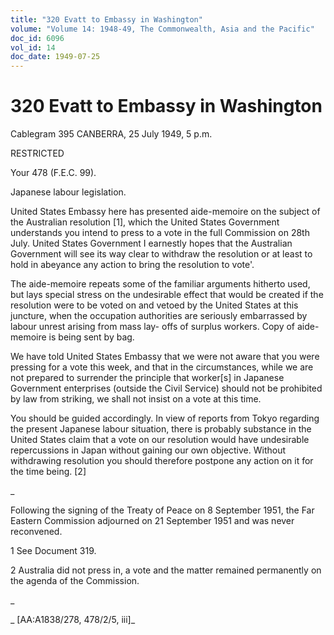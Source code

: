 ```yaml
---
title: "320 Evatt to Embassy in Washington"
volume: "Volume 14: 1948-49, The Commonwealth, Asia and the Pacific"
doc_id: 6096
vol_id: 14
doc_date: 1949-07-25
---
```


# 320 Evatt to Embassy in Washington

Cablegram 395 CANBERRA, 25 July 1949, 5 p.m.

RESTRICTED

Your 478 (F.E.C. 99).

Japanese labour legislation.

United States Embassy here has presented aide-memoire on the subject of the Australian resolution [1], which the United States Government understands you intend to press to a vote in the full Commission on 28th July. United States Government I earnestly hopes that the Australian Government will see its way clear to withdraw the resolution or at least to hold in abeyance any action to bring the resolution to vote'.

The aide-memoire repeats some of the familiar arguments hitherto used, but lays special stress on the undesirable effect that would be created if the resolution were to be voted on and vetoed by the United States at this juncture, when the occupation authorities are seriously embarrassed by labour unrest arising from mass lay- offs of surplus workers. Copy of aide-memoire is being sent by bag.

We have told United States Embassy that we were not aware that you were pressing for a vote this week, and that in the circumstances, while we are not prepared to surrender the principle that worker[s] in Japanese Government enterprises (outside the Civil Service) should not be prohibited by law from striking, we shall not insist on a vote at this time.

You should be guided accordingly. In view of reports from Tokyo regarding the present Japanese labour situation, there is probably substance in the United States claim that a vote on our resolution would have undesirable repercussions in Japan without gaining our own objective. Without withdrawing resolution you should therefore postpone any action on it for the time being. [2]

_

Following the signing of the Treaty of Peace on 8 September 1951, the Far Eastern Commission adjourned on 21 September 1951 and was never reconvened.

1 See Document 319.

2 Australia did not press in, a vote and the matter remained permanently on the agenda of the Commission.

_

_ [AA:A1838/278, 478/2/5, iii]_
